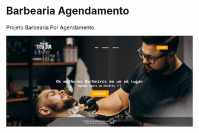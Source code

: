 # Barbearia Agendamento
Projeto Barbearia Por Agendamento.


![Alt Text](https://raw.githubusercontent.com/luciancardoso/BarbeariaAgendamento/main/captura.png)
